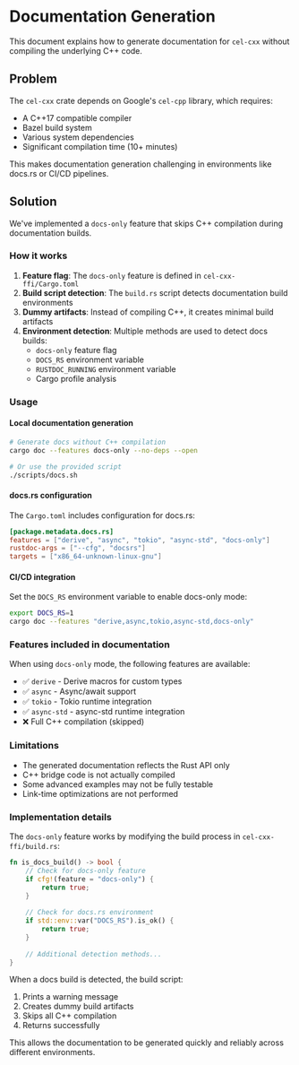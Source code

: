 # Documentation Generation

This document explains how to generate documentation for `cel-cxx` without compiling the underlying C++ code.

## Problem

The `cel-cxx` crate depends on Google's `cel-cpp` library, which requires:
- A C++17 compatible compiler
- Bazel build system
- Various system dependencies
- Significant compilation time (10+ minutes)

This makes documentation generation challenging in environments like docs.rs or CI/CD pipelines.

## Solution

We've implemented a `docs-only` feature that skips C++ compilation during documentation builds.

### How it works

1. **Feature flag**: The `docs-only` feature is defined in `cel-cxx-ffi/Cargo.toml`
2. **Build script detection**: The `build.rs` script detects documentation build environments
3. **Dummy artifacts**: Instead of compiling C++, it creates minimal build artifacts
4. **Environment detection**: Multiple methods are used to detect docs builds:
   - `docs-only` feature flag
   - `DOCS_RS` environment variable
   - `RUSTDOC_RUNNING` environment variable
   - Cargo profile analysis

### Usage

#### Local documentation generation

```bash
# Generate docs without C++ compilation
cargo doc --features docs-only --no-deps --open

# Or use the provided script
./scripts/docs.sh
```

#### docs.rs configuration

The `Cargo.toml` includes configuration for docs.rs:

```toml
[package.metadata.docs.rs]
features = ["derive", "async", "tokio", "async-std", "docs-only"]
rustdoc-args = ["--cfg", "docsrs"]
targets = ["x86_64-unknown-linux-gnu"]
```

#### CI/CD integration

Set the `DOCS_RS` environment variable to enable docs-only mode:

```bash
export DOCS_RS=1
cargo doc --features "derive,async,tokio,async-std,docs-only"
```

### Features included in documentation

When using `docs-only` mode, the following features are available:

- ✅ `derive` - Derive macros for custom types
- ✅ `async` - Async/await support
- ✅ `tokio` - Tokio runtime integration  
- ✅ `async-std` - async-std runtime integration
- ❌ Full C++ compilation (skipped)

### Limitations

- The generated documentation reflects the Rust API only
- C++ bridge code is not actually compiled
- Some advanced examples may not be fully testable
- Link-time optimizations are not performed

### Implementation details

The `docs-only` feature works by modifying the build process in `cel-cxx-ffi/build.rs`:

```rust
fn is_docs_build() -> bool {
    // Check for docs-only feature
    if cfg!(feature = "docs-only") {
        return true;
    }
    
    // Check for docs.rs environment
    if std::env::var("DOCS_RS").is_ok() {
        return true;
    }
    
    // Additional detection methods...
}
```

When a docs build is detected, the build script:
1. Prints a warning message
2. Creates dummy build artifacts
3. Skips all C++ compilation
4. Returns successfully

This allows the documentation to be generated quickly and reliably across different environments. 